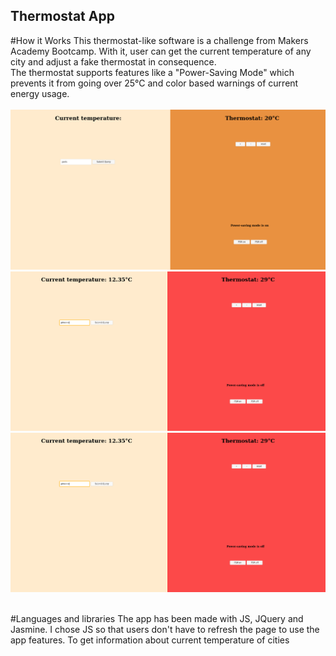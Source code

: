 ## Thermostat App

#How it Works
This thermostat-like software is a challenge from Makers Academy Bootcamp. With it, user can get the current temperature of any city and adjust a fake thermostat in consequence. <br>
The thermostat supports features like a "Power-Saving Mode" which prevents it from going over 25°C and color based warnings of current energy usage.
<br><br>
<img src='./images/screenshot_app1.png'/>
<br>
<img src='./images/screenshot_app3.png'/>
<br>
<img src='./images/screenshot_app3.png'/>
<br><br>

#Languages and libraries
The app has been made with JS, JQuery and Jasmine. I chose JS so that users don't have to refresh the page to use the app features.
To get information about current temperature of cities